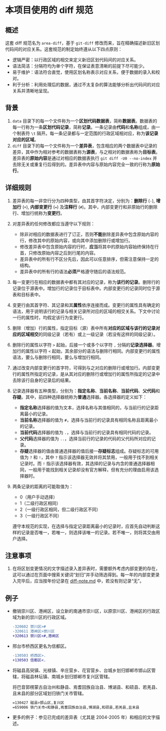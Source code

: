 # 本项目使用的 diff 规范

## 概述

这套 diff 规范名为 `area-diff`，基于 `git-diff` 修改而来，旨在精确描述新旧区划代码间的对应关系。这套规范的制定始终遵从以下四点原则：

- 逻辑严密：以行政区域的相交来定义新旧区划代码间的对应关系。
- 语法简洁：分隔符均为单个字符，在保证表意清晰的前提下尽可能少。
- 易于维护：语法符合直觉，使用区划名称表示对应关系，便于数据的录入和校对。
- 利于分析：利用处理后的数据，通过不太复杂的算法能够分析出代码间的对应关系并清晰地呈现。

## 背景

1. `data` 目录下的每一个文件称为一个**区划代码数据表**，简称**数据表**。数据表的每一行称为一条**区划代码记录**，简称**记录**。一条记录由**代码**和**名称**组成，由一个制表符 `\t` 隔开。每一条记录都与一定范围的行政区域相对应，称为**该记录对应的区域**。
1. `diff` 目录下的每一个文件称为一个**差异表**，包含相应的两个数据表中记录的差异，其中作为相对参考的数据表称为**源表**，与之相对的数据表称为**目标表**。差异表的**原始内容**是通过对相应的数据表执行 `git diff -U0 --no-index` 并去除无关或重复行后得到的。差异表中内容与原始内容完全一致的行称为**原始行**。

## 详细规则

1. 差异表的每一非空行分为四种类型，由其首字符决定，分别为：**删除行** (`-`), **增加行** (`+`), **内部变更行** (`=`) 及**注释行** (`#`)。其中，内部变更行和非原始行的删除行、增加行统称为**变更行**。
1. 对差异表的任何修改都应当遵守以下规则：
    - 除非对相应的数据表进行了订正，否则**不能**删除差异表中包含原始内容的行，修改其中的原始内容，或向其中添加删除行或增加行。
    - 修改差异表中包含原始内容的行时，**应当**将其中的原始内容始终保持在行首，只修改原始内容之后到行尾的内容。
    - 差异表中的所有行不区分先后，因此可以任意排序，但需注意保持一定的结构。
    - 差异表中的所有行的语法**必须**严格遵守随后的语法规范。
1. 每一变更行在相应的数据表中都有其对应的记录，称为**该行的记录**。删除行的记录位于源表中。增加行的记录位于目标表中。内部变更行的记录同时位于源表和目标表中。
1. 变更行由其首字符、其记录和其**属性**依序连接而成。变更行的属性具有确定的语法，用于说明该行的记录与相关记录所对应的区域的相交关系。下文中讨论一行的属性时，均假定该行为变更行。
1. 删除（增加）行的属性，指定目标（源）表中所有**对应的区域与该行的记录对应的区域相交**的同级记录（若有）或上一级记录（若没有这样的同级记录）。
1. 删除行的属性以字符 `>` 起始，后接一个或多个以字符 `,` 分隔的**记录选择器**。增加行的属性以字符 `<` 起始，其余部分的语法与删除行相同。内部变更行的属性语法，要么与删除行相同，要么与增加行相同。
1. 通过改变内部变更行的首字符，可得到与之对应的删除行或增加行。内部变更行的属性所指定的记录，是从其对应的删除行或增加行的属性所指定的记录中去除该行自身的记录后的结果。
1. 记录选择器有五种类型，分别为：**指定名称**、**当前名称**、**当前代码**、**父代码**和**存疑**。其中，前四种选择器统称为**普通**选择器。各选择器的定义如下：
    - **指定名称**选择器的值为文本，选择名称与其值相同的，与当前行的记录距离最小的记录。
    - **当前名称**选择器的值为 `#`，选择与当前行的记录具有相同名称且距离最小的记录。
    - **当前代码**选择器的值为 `.`，选择与当前行的记录具有相同代码的记录。
    - **父代码**选择器的值为 `..`，选择当前行的记录的代码的父代码所对应的记录。
    - **存疑**选择器的值由普通选择器的值后接一**存疑标志**组成。存疑标志的可用值为 `?` 和 `!`，其中 `?` 指示该选择器无效并将其禁用，一般用于找不到相关记录时。而 `!` 指示该选择器有效，其选择的记录与内含的普通选择器相同，一般用于能找到相关记录却没有官方解释，但有充分的理由启用该选择器时。
1. 两条记录的距离的可能取值为：
    - 0（用户手动选择）
    - 1（二级行政区相同）
    - 2（一级行政区相同，但二级行政区不同）
    - 3（一级行政区不同）

    遵守本规范的实现，在选择与指定记录距离最小的记录时，应首先自动判断这样的记录是否唯一，若唯一，则选择该唯一的记录。若不唯一，则将其交由用户选择。

## 注意事项

1. 在将区划变更情况的文字描述录入差异表时，需要额外考虑内部变更的存在，这可以通过在页面中搜索关键词“划归”并手动筛选得到。每一年的内部变更录入完毕后，应当按年份记录在 [diff-note.md](diff-note.md) 中，若没有则记录“无”。

## 例子

- 撤销崇川区、港闸区，设立新的南通市崇川区，以原崇川区、港闸区的行政区域为新的崇川区的行政区域。

    ```diff
    -320602	崇川区>#
    -320611	港闸区>崇川区
    +320613	崇川区<#,港闸区
    ```

- 邢台市桥西区更名为信都区。

    ```diff
    -130503	桥西区>.
    +130503	信都区<.
    ```

- 将磁县高臾镇、光禄镇、辛庄营乡、花官营乡、台城乡划归邯郸市邯山区管辖，将磁县林坛镇、南城乡划归邯郸市复兴区管辖。

    将巴音郭楞蒙古自治州和静县、焉耆回族自治县、博湖县、和硕县、若羌县、且末县的部分区域划归铁门关市管辖。

    ```diff
    =130427	磁县>邯山区,复兴区
    =659006	铁门关市<和静县,焉耆回族自治县,博湖县,和硕县,若羌县,且末县
    ```

- 更多的例子：参见已完成的差异表（尤其是 2004-2005 年）和相应的文字描述。
